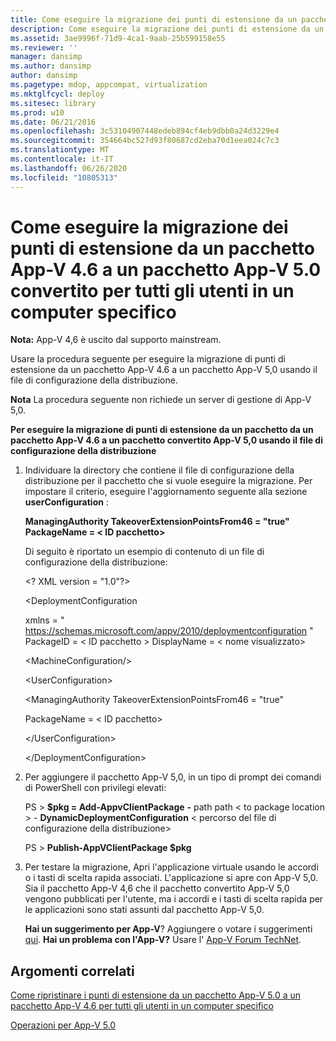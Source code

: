 ```yaml
---
title: Come eseguire la migrazione dei punti di estensione da un pacchetto App-V 4.6 a un pacchetto App-V 5.0 convertito per tutti gli utenti in un computer specifico
description: Come eseguire la migrazione dei punti di estensione da un pacchetto App-V 4.6 a un pacchetto App-V 5.0 convertito per tutti gli utenti in un computer specifico
ms.assetid: 3ae9996f-71d9-4ca1-9aab-25b599158e55
ms.reviewer: ''
manager: dansimp
ms.author: dansimp
author: dansimp
ms.pagetype: mdop, appcompat, virtualization
ms.mktglfcycl: deploy
ms.sitesec: library
ms.prod: w10
ms.date: 06/21/2016
ms.openlocfilehash: 3c53104907448edeb894cf4eb9dbb0a24d3229e4
ms.sourcegitcommit: 354664bc527d93f80687cd2eba70d1eea024c7c3
ms.translationtype: MT
ms.contentlocale: it-IT
ms.lasthandoff: 06/26/2020
ms.locfileid: "10805313"
---
```

# Come eseguire la migrazione dei punti di estensione da un pacchetto App-V 4.6 a un pacchetto App-V 5.0 convertito per tutti gli utenti in un computer specifico

**Nota:** App-V 4,6 è uscito dal supporto mainstream.

Usare la procedura seguente per eseguire la migrazione di punti di estensione da un pacchetto App-V 4.6 a un pacchetto App-V 5,0 usando il file di configurazione della distribuzione.

**Nota**  La procedura seguente non richiede un server di gestione di App-V 5,0.

 

**Per eseguire la migrazione di punti di estensione da un pacchetto da un pacchetto App-V 4.6 a un pacchetto convertito App-V 5,0 usando il file di configurazione della distribuzione**

1. Individuare la directory che contiene il file di configurazione della distribuzione per il pacchetto che si vuole eseguire la migrazione. Per impostare il criterio, eseguire l'aggiornamento seguente alla sezione **userConfiguration** :

   **ManagingAuthority TakeoverExtensionPointsFrom46 = "true" PackageName = &lt; ID pacchetto&gt;**

   Di seguito è riportato un esempio di contenuto di un file di configurazione della distribuzione:

   &lt;? XML version = "1.0"?&gt;

   &lt;DeploymentConfiguration

   xmlns = " <https://schemas.microsoft.com/appv/2010/deploymentconfiguration> " PackageID = &lt; ID pacchetto &gt; DisplayName = &lt; nome visualizzato&gt;

   &lt;MachineConfiguration/&gt;

   &lt;UserConfiguration&gt;

   &lt;ManagingAuthority TakeoverExtensionPointsFrom46 = "true"

   PackageName = &lt; ID pacchetto&gt;

   &lt;/UserConfiguration&gt;

   &lt;/DeploymentConfiguration&gt;

2. Per aggiungere il pacchetto App-V 5,0, in un tipo di prompt dei comandi di PowerShell con privilegi elevati:

   PS &gt; **$pkg = Add-AppvClientPackage** **-** path path &lt; to package location &gt;  - **DynamicDeploymentConfiguration** &lt; percorso del file di configurazione della distribuzione&gt;

   PS &gt; **Publish-AppVClientPackage $pkg**

3. Per testare la migrazione, Apri l'applicazione virtuale usando le accordi o i tasti di scelta rapida associati. L'applicazione si apre con App-V 5,0. Sia il pacchetto App-V 4,6 che il pacchetto convertito App-V 5,0 vengono pubblicati per l'utente, ma i accordi e i tasti di scelta rapida per le applicazioni sono stati assunti dal pacchetto App-V 5,0.

   **Hai un suggerimento per App-V**? Aggiungere o votare i suggerimenti [qui](http://appv.uservoice.com/forums/280448-microsoft-application-virtualization). **Hai un problema con l'App-V?** Usare l' [App-V Forum TechNet](https://social.technet.microsoft.com/Forums/home?forum=mdopappv).

## Argomenti correlati


[Come ripristinare i punti di estensione da un pacchetto App-V 5.0 a un pacchetto App-V 4.6 per tutti gli utenti in un computer specifico](how-to-revert-extension-points-from-an-app-v-50-package-to-an-app-v-46-package-for-all-users-on-a-specific-computer.md)

[Operazioni per App-V 5.0](operations-for-app-v-50.md)

 

 





